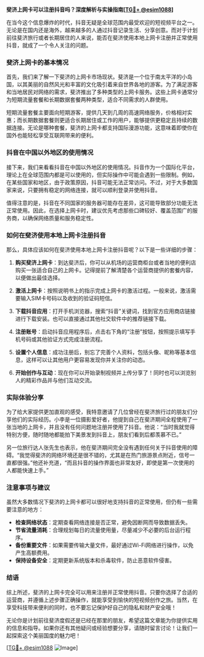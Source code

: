 **斐济上网卡可以注册抖音吗？深度解析与实操指南[[TG💪+ @esim1088](https://t.me/s/esim1088)]**

在当今这个信息爆炸的时代，抖音无疑是全球范围内最受欢迎的短视频平台之一。无论是在国内还是海外，越来越多的人通过抖音记录生活、分享创意。而对于计划前往斐济旅行或者长期居住的人来说，能否在斐济使用本地上网卡注册并正常使用抖音，就成了一个令人关注的问题。

### 斐济上网卡的基本情况

首先，我们来了解一下斐济的上网卡市场现状。斐济是一个位于南太平洋的小岛国，以其美丽的自然风光和丰富的文化吸引着来自世界各地的游客。为了满足游客和当地居民对网络的需求，斐济推出了多种类型的上网卡服务。这些上网卡通常分为短期流量套餐和长期数据套餐两种类型，适合不同需求的人群使用。

短期流量套餐主要面向短期游客，提供几天到几周的高速网络服务，价格相对实惠；而长期数据套餐则更适合长期居住或工作的用户，能够提供更稳定且持续的数据连接。无论是哪种套餐，斐济的上网卡都支持国际漫游功能，这意味着即使你在国外也能轻松享受互联网带来的便利。

### 抖音在中国以外地区的使用情况

接下来，我们来看看抖音在中国以外地区的使用情况。抖音作为一个国际化平台，理论上在全球范围内都是可以使用的，但实际操作中可能会遇到一些限制。例如，在某些国家和地区，由于政策原因，抖音可能无法正常访问。不过，对于大多数国家来说，只要拥有稳定的网络连接，就可以顺利登录并使用抖音。

值得注意的是，抖音在不同国家的服务器可能存在差异，这可能导致部分功能无法正常使用。因此，在选择上网卡时，建议优先考虑那些口碑较好、覆盖范围广的服务商，以确保网络质量和服务稳定性。

### 如何在斐济使用本地上网卡注册抖音

那么，具体应该如何在斐济使用本地上网卡注册抖音呢？以下是一些详细的步骤：

1. **购买斐济上网卡**：到达斐济后，你可以从机场的运营商柜台或者当地的便利店购买一张适合自己的上网卡。记得提前了解清楚各个运营商提供的套餐内容，以便做出最佳选择。

2. **激活上网卡**：按照说明书上的指示完成上网卡的激活过程。一般来说，激活需要输入SIM卡号码以及收到的验证码短信。

3. **下载抖音应用**：打开手机浏览器，搜索“抖音”关键词，找到官方应用商店链接进行下载安装。也可以直接通过其他社交软件中的推荐链接下载。

4. **注册账号**：启动抖音应用程序后，点击右下角的“注册”按钮，按照提示填写手机号码或其他验证方式完成注册流程。

5. **设置个人信息**：成功注册后，别忘了完善个人资料，包括头像、昵称等基本信息，这样可以让其他用户更容易发现你并关注你的动态。

6. **开始创作与互动**：现在你可以开始录制视频并上传分享了！同时也可以浏览别人的精彩作品并与他们互动交流。

### 实际体验分享

为了给大家提供更加直观的感受，我特意邀请了几位曾经在斐济旅行过的朋友们分享他们的实际经历。小李是一位摄影爱好者，他提到自己在斐济期间全程使用了一张当地的上网卡，并且没有任何问题地注册并使用了抖音。他说：“当时我就觉得特别方便，随时随地都能拍下美景发到抖音上，朋友们看到后都羡慕不已。”

另一位旅行达人张先生也表示，他在斐济期间完全没有遇到任何关于抖音使用的障碍。“我觉得斐济的网络环境还是很不错的，尤其是在热门旅游景点附近，信号一直都很强。”他还补充道，“而且抖音的操作界面也非常友好，即使是第一次使用的人都能快速上手。”

### 注意事项与建议

虽然大多数情况下斐济的上网卡都可以很好地支持抖音的正常使用，但仍有一些需要注意的地方：

- **检查网络状态**：定期查看网络连接是否正常，避免因断网而导致数据丢失。
- **节省流量消耗**：合理规划每日的流量使用量，尽量减少不必要的后台运行程序。
- **备份重要文件**：如果需要传输大量文件，最好通过Wi-Fi网络进行操作，以免产生高额费用。
- **保持设备安全**：定期更新系统版本和杀毒软件，防止恶意软件侵害。

### 结语

综上所述，斐济的上网卡完全可以用来注册并正常使用抖音。只要你选择了合适的运营商，并遵循上述步骤正确操作，就能享受到愉快的短视频创作之旅。当然，在享受科技带来便利的同时，也不要忘记保护好自己的隐私和财产安全哦！

无论你是计划前往斐济度假还是已经在那里的朋友，希望这篇文章能为你提供实用的信息和指导。如果你还有其他疑问或经验想要分享，请随时留言讨论！让我们一起探索这个美丽国度的魅力吧！

[[TG💪+ @esim1088](https://t.me/s/esim1088) ![Image](https://i.postimg.cc/4NQfJmqS/Snipaste-2025-05-13-00-14-12.png)]